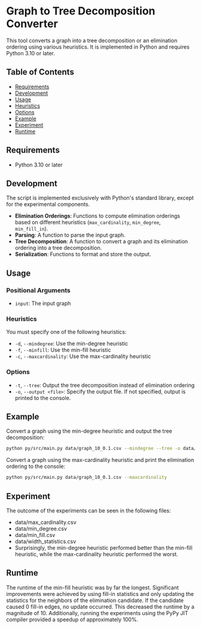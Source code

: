 # Graph to Tree Decomposition Converter

This tool converts a graph into a tree decomposition or an elimination ordering using various heuristics. It is implemented in Python and requires Python 3.10 or later.

## Table of Contents
- [Requirements](#requirements)
- [Development](#development)
- [Usage](#usage)
- [Heuristics](#heuristics)
- [Options](#options)
- [Example](#example)
- [Experiment](#experiment)
- [Runtime](#runtime)


## Requirements
- Python 3.10 or later

## Development
The script is implemented exclusively with Python's standard library, except for the experimental components.
- **Elimination Orderings**: Functions to compute elimination orderings based on different heuristics (`max_cardinality`, `min_degree`, `min_fill_in`).
- **Parsing**: A function to parse the input graph.
- **Tree Decomposition**: A function to convert a graph and its elimination ordering into a tree decomposition.
- **Serialization**: Functions to format and store the output.

## Usage
### Positional Arguments
- `input`: The input graph

### Heuristics
You must specify one of the following heuristics:
- `-d`, `--mindegree`: Use the min-degree heuristic
- `-f`, `--minfill`: Use the min-fill heuristic
- `-c`, `--maxcardinality`: Use the max-cardinality heuristic

### Options
- `-t`, `--tree`: Output the tree decomposition instead of elimination ordering
- `-o`, `--output <file>`: Specify the output file. If not specified, output is printed to the console.

## Example
Convert a graph using the min-degree heuristic and output the tree decomposition:

```bash
python py/src/main.py data/graph_10_0.1.csv --mindegree --tree -o data/elemination_min_degree_10_0.1.csv
```

Convert a graph using the max-cardinality heuristic and print the elimination ordering to the console:

```bash
python py/src/main.py data/graph_10_0.1.csv --maxcardinality
```


## Experiment
The outcome of the experiments can be seen in the following files:

- data/max_cardinality.csv
- data/min_degree.csv
- data/min_fill.csv
- data/width_statistics.csv
- Surprisingly, the min-degree heuristic performed better than the min-fill heuristic, while the max-cardinality heuristic performed the worst.

## Runtime
The runtime of the min-fill heuristic was by far the longest.
Significant improvements were achieved by using fill-in statistics and only updating the statistics for the neighbors of the elimination candidate. If the candidate caused 0 fill-in edges, no update occurred. This decreased the runtime by a magnitude of 10.
Additionally, running the experiments using the PyPy JIT compiler provided a speedup of approximately 100%.

